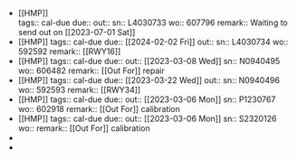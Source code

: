 - [[HMP]]  
  tags:: cal-due
  due::
  out::
  sn:: L4030733
  wo:: 607796
  remark:: Waiting to send out on [[2023-07-01 Sat]]
- [[HMP]] 
  tags:: cal-due
  due:: [[2024-02-02 Fri]]
  out::
  sn:: L4030734
  wo:: 592592
  remark:: [[RWY16]]
- [[HMP]] 
  tags:: cal-due
  due::
  out:: [[2023-03-08 Wed]]
  sn:: N0940495
  wo:: 606482
  remark:: [[Out For]] repair
- [[HMP]] 
  tags:: cal-due
  due:: [[2023-03-22 Wed]]
  out::
  sn:: N0940496
  wo:: 592593
  remark:: [[RWY34]]
- [[HMP]] 
  tags:: cal-due
  due::
  out:: [[2023-03-06 Mon]]
  sn:: P1230767
  wo:: 602918
  remark:: [[Out For]] calibration
- [[HMP]] 
  tags:: cal-due
  due::
  out:: [[2023-03-06 Mon]]
  sn:: S2320126
  wo:: 
  remark:: [[Out For]] calibration
-
-